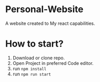 # Personal-Website
 A website created to My react capabilities.


 # How to start?
 1. Download or clone repo.
 2. Open Project in preferred Code editor.
 3.  run ``` npm install ```
 4.  run ``` npm run start ```
